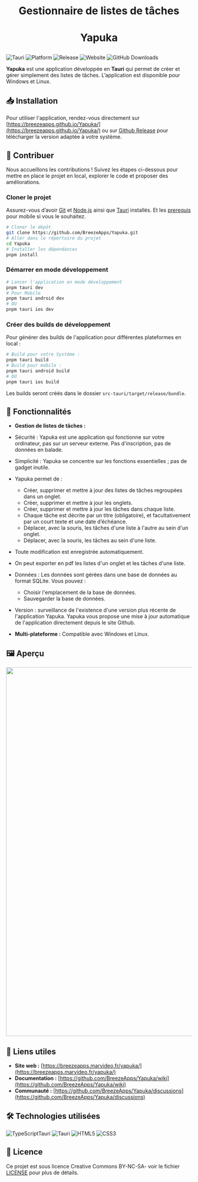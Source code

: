 # <p align="center">Gestionnaire de listes de tâches</p>
# <p align="center">Yapuka</p>

![Tauri](https://img.shields.io/badge/Tauri-47848F?style=flat-square&logo=tauri&logoColor=white)
![Platform](https://img.shields.io/badge/Platform-Windows%20%7C%20Linux-lightgrey?style=flat-square)
![Release](https://img.shields.io/github/v/release/BreezeApps/Yapuka?style=flat-square)
![Website](https://img.shields.io/badge/Website-https://breezeapps.marvideo.fr/Yapuka-0a0a0a?style=flat-square&logo=google-chrome&link=https://breezeapps.github.io/Yapuka/)
![GitHub Downloads](https://img.shields.io/github/downloads/BreezeApps/Yapuka/total?label=Number%20of%20downloads)

**Yapuka** est une application développée en **Tauri** qui permet de créer et gérer simplement des listes de tâches. L’application est disponible pour Windows et Linux.

## 📥 Installation
Pour utiliser l'application, rendez-vous directement sur [https://breezeapps.github.io/Yapuka/](https://breezeapps.github.io/Yapuka/) ou sur [Github Release](https://github.com/BreezeApps/Yapuka/releases/latest) pour télécharger la version adaptée à votre système.

## 🤝 Contribuer
Nous accueillons les contributions ! Suivez les étapes ci-dessous pour mettre en place le projet en local, explorer le code et proposer des améliorations.

### Cloner le projet
Assurez-vous d’avoir [Git](https://git-scm.com) et [Node.js](https://nodejs.org/fr/) ainsi que [Tauri](https://tauri.app/v1/guides/getting-started/prerequisites/) installés.
Et les [prerequis](https://tauri.app/v1/guides/getting-started/prerequisites/#setting-up-mobile) pour mobile si vous le souhaitez.

```bash
# Cloner le dépôt
git clone https://github.com/BreezeApps/Yapuka.git
# Aller dans le répertoire du projet
cd Yapuka
# Installer les dépendances
pnpm install
```

### Démarrer en mode développement
```bash
# Lancer l'application en mode développement
pnpm tauri dev
# Pour Mobile
pnpm tauri android dev
# OU
pnpm tauri ios dev
```

### Créer des builds de développement
Pour générer des builds de l'application pour différentes plateformes en local :
```bash
# Build pour votre Système :
pnpm tauri build
# Build pour mobile :
pnpm tauri android build
# OU
pnpm tauri ios build
```

Les builds seront créés dans le dossier `src-tauri/target/release/bundle`.

## 🚀 Fonctionnalités
- **Gestion de listes de tâches :**
- Sécurité : Yapuka est une application qui fonctionne sur votre ordinateur, pas sur un serveur externe. Pas d'inscription, pas de données en balade.
- Simplicité : Yapuka se concentre sur les fonctions essentielles ; pas de gadget inutile.
- Yapuka permet de :
  - Créer, supprimer et mettre à jour des listes de tâches regroupées dans un onglet.
  - Créer, supprimer et mettre à jour les onglets.
  - Créer, supprimer et mettre à jour les tâches dans chaque liste.
  - Chaque tâche est décrite par un titre (obligatoire), et facultativement par un court texte et une date d’échéance.
  - Déplacer, avec la souris, les tâches d'une liste à l'autre au sein d'un onglet.
  - Déplacer, avec la souris, les tâches au sein d'une liste.

- Toute modification est enregistrée automatiquement.
- On peut exporter en pdf les listes d'un onglet et les tâches d'une liste.
- Données :
 Les données sont gérées dans une base de données au format SQLite. Vous pouvez :
    - Choisir l'emplacement de la base de données.
    - Sauvegarder la base de données.
- Version : surveillance de l'existence d'une version plus récente de l'application Yapuka. Yapuka vous propose une mise à jour automatique de l'application directement depuis le site Github.
- **Multi-plateforme :** Compatible avec Windows et Linux.

## 🖼️ Aperçu
<img src="https://breezeapps.marvideo.fr/yapuka/assets/screenshots.png" width="1000"/>

## 🔗 Liens utiles
- **Site web :** [https://breezeapps.marvideo.fr/yapuka/](https://breezeapps.marvideo.fr/yapuka/)
- **Documentation :** [https://github.com/BreezeApps/Yapuka/wiki](https://github.com/BreezeApps/Yapuka/wiki)
- **Communauté :** [https://github.com/BreezeApps/Yapuka/discussions](https://github.com/BreezeApps/Yapuka/discussions)

## 🛠️ Technologies utilisées
![TypeScriptTauri](https://img.shields.io/badge/TypeScript-white?style=flat-square&logo=typescript&logoColor=black)
![Tauri](https://img.shields.io/badge/Tauri-47848F?style=flat-square&logo=tauri&logoColor=white)
![HTML5](https://img.shields.io/badge/HTML5-%23E34F26.svg?style=flat-square&logo=html5&logoColor=white)
![CSS3](https://img.shields.io/badge/CSS3-%231572B6.svg?style=flat-square&logo=css3&logoColor=white)

## 📝 Licence
Ce projet est sous licence Creative Commons BY-NC-SA- voir le fichier [LICENSE](LICENSE) pour plus de détails.